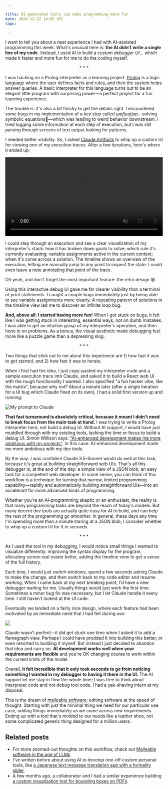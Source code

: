 ```yaml
---

title: AI-generated tools can make programming more fun
date: 2024-12-22 14:05 UTC
tags:

---
```


I want to tell you about a neat experience I had with AI-assisted programming this week. What's unusual here is: **the AI didn't write a single line of my code.** Instead, I used AI to build a *custom debugger UI*... which made it faster and more fun for me to do the coding myself.

<div style="text-align: center; width: 100%">* * *</div>

I was hacking on a Prolog interpreter as a learning project. [Prolog](https://en.wikipedia.org/wiki/Prolog) is a logic language where the user defines facts and rules, and then the system helps answer queries. A basic interpreter for this language turns out to be an elegant little program with surprising power—a perfect project for a fun learning experience.

The trouble is: it's also a bit finicky to get the details right. I encountered some bugs in my implementation of a key step called [_unification_](https://en.wikipedia.org/wiki/Unification_(computer_science))—solving symbolic equations—which was leading to weird behavior downstream. I tried logging some information at each step of execution, but I was still parsing through screens of text output looking for patterns.

I needed better visibility. So, I asked [Claude Artifacts](https://support.anthropic.com/en/articles/9487310-what-are-artifacts-and-how-do-i-use-them) to whip up a custom UI for viewing one of my execution traces. After a few iterations, here's where it ended up:

<video autoplay loop controls="controls" preload="auto" muted="muted" data-video="0" type="video/mp4" src="/images/article_images/debugger/demo.mp4" width="100%"></video>

I could step through an execution and see a clear visualization of my interpreter's stack: how it has broken down goals to solve; which rule it's currently evaluating; variable assignments active in the current context; when it's come across a solution. The timeline shows an overview of the execution, letting me manually jump to any point to inspect the state. I could even leave a note annotating that point of the trace.

Oh yeah, and don't forget the most important feature: the retro design 😎.

Using this interactive debug UI gave me far clearer visibility than a terminal of print statements. I caught a couple bugs immediately just by being able to see variable assignments more clearly. A repeating pattern of solutions in the timeline view led me to discover an infinite loop bug.

**And, above all: I started having more fun!** When I got stuck on bugs, it felt like I was getting stuck in interesting, essential ways, not on dumb mistakes. I was able to get an intuitive grasp of my interpreter's operation, and then hone in on problems. As a bonus, the visual aesthetic made debugging feel more like a puzzle game than a depressing slog.

<div style="text-align: center; width: 100%">* * *</div>

Two things that stick out to me about this experience are 1) how fast it was to get started, and 2) how fast it was to iterate.

When I first had the idea, I just copy-pasted my interpreter code and a sample execution trace into Claude, and asked it to build a React web UI with the rough functionality I wanted. I also specified "a fun hacker vibe, like the matrix", because why not? About a minute later (after a single iteration for a UI bug which Claude fixed on its own), I had a solid first version up and running:

![My prompt to Claude](/images/article_images/debugger/prompt.png)

**That fast turnaround is absolutely critical, because it meant I didn't need to break focus from the main task at hand.** I was trying to write a Prolog interpreter here, not build a debug UI. Without AI support, I would have just muddled through with my existing tools, lacking the time or focus to build a debug UI. Simon Willison says: ["AI-enhanced development makes me more ambitious with my projects"](https://simonwillison.net/2023/Mar/27/ai-enhanced-development/). In this case: AI-enhanced development made me more ambitious with my *dev tools*.

By the way: I was confident Claude 3.5-Sonnet would do well at this task, because it's great at building straightforward web UIs. That's all this debugger is, at the end of the day: a simple view of a JSON blob; an easy task for a competent web developer. In some sense, you can think of this workflow is a technique for turning that narrow, limited programming capability—rapidly and automatically building straightforward UIs—into an accelerant for more advanced kinds of programming.

Whether you're an AI-programming skeptic or an enthusiast, the reality is that many programming tasks are beyond the reach of today's models. But many decent *dev tools* are actually quite easy for AI to build, and can help the rest of the programming go smoother. In general, these days any time I'm spending more than a minute staring at a JSON blob, I consider whether to whip up a custom UI for it in seconds.

<div style="text-align: center; width: 100%">* * *</div>

As I used the tool in my debugging, I would notice small things I wanted to visualize differently: improving the syntax display for the program, allocating screen real estate better, adding the timeline view to get a sense of the full history.

Each time, I would just switch windows, spend a few seconds asking Claude to make the change, and then switch back to my code editor and resume working. When I came back at my next breaking point, I'd have a new debugger waiting for me. Usually things would just work the first time. Sometimes a minor bug fix was necessary, but I let Claude handle it every time. I still haven't looked at the UI code.

Eventually we landed on a fairly nice design, where each feature had been motivated by an immediate need that I had felt during use:

![](/images/article_images/debugger/debugger-annotated.png)

Claude wasn't perfect—it did get stuck one time when I asked it to add a flamegraph view. Perhaps I could have prodded it into building this better, or even resorted to building it myself. But instead I just decided to abandon that idea and carry on. **AI development works well when your requirements are flexible** and you're OK changing course to work within the current limits of the model.

Overall, **it felt incredible that it only took seconds to go from noticing something I wanted in my debugger to having it there in the UI.** The AI support let me stay in flow the whole time; I was free to think about interpreter code and not debug tool code. I had a yak-shaving intern at my disposal.

This is the dream of [malleable software](https://www.geoffreylitt.com/2023/03/25/llm-end-user-programming.html): editing software at the speed of thought. Starting with just the minimal thing we need for our particular use case, adding things immediately as we come across new requirements. Ending up with a tool that's molded to our needs like a leather shoe, not some complicated generic thing designed for a million users.

## Related posts

- For more zoomed-out thoughts on this workflow, check out [Malleable software in the age of LLMs](https://www.geoffreylitt.com/2023/03/25/llm-end-user-programming)
- I've written before about using AI to develop one-off custom personal tools, like [a Japanese text message translation app with a formality slider](https://www.geoffreylitt.com/2023/07/25/building-personal-tools-on-the-fly-with-llms).
- A few months ago, a collaborator and I had a similar experience building [a custom visualization tool for bounding boxes on PDFs](https://x.com/geoffreylitt/status/1821666220644683950).